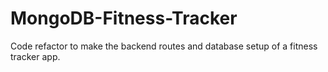 # MongoDB-Fitness-Tracker
Code refactor to make the backend routes and database setup of a fitness tracker app.
